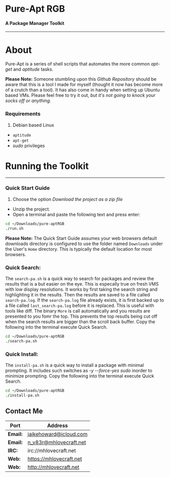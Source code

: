 Pure-Apt RGB
============
#### A Package Manager Toolkit
----
# About
Pure-Apt is a series of shell scripts that automates the more common *apt-get* and *aptitude* tasks.

**Please Note:** Someone stumbling upon this *Github Repository* should be aware that this is a tool I made for myself (thought it now has become more of a crutch than a tool).  It has also come in handy when setting up Ubuntu based VMs.  Please feel free to try it out, *but it's not going to knock your socks off or anything.*

### Requirements
1. Debian based Linux
+ `aptitude`
+ `apt-get`
+ *sudo* privileges

# Running the Toolkit
----
### Quick Start Guide
1. Choose the option *Download the project as a zip file*
+ Unzip the project.
+ Open a terminal and paste the following text and press enter:
```bash
cd ~/Downloads/pure-aptRGB
./run.sh
```
**Please Note:** The Quick Start Guide assumes your web browsers default downloads directory is configured to use the folder named `Downloads` under the User's `Home` directory.  This is typically the default location for most browsers.

### Quick Search:
The `search-pa.sh` is a quick way to search for packages and review the results that is a but easier on the eye. This is especally true on fresh VMS with low display resolutions. It works by first taking the search string and highlighting it in the results.  Then the results are saved to a file called `search-pa.log`.  If the `search-pa.log` file already exists, it is first backed up to a file called `last_search-pa.log` before it is replaced.  This is useful with tools like diff.  The binary `More` is call automatically and you results are presented to you fomr the top.  This prevents the top resutls being cut off when the search results are bigger than the scroll back buffer.  Copy the following into the terminal execute Quick Search.

```bash
cd ~/Downloads/pure-aptRGB
./search-pa.sh
```

### Quick Install:
The `install-pa.sh` is a quick way to install a package with minimal prompting.  It includes such switches as *-y* *--force-yes* *sudo* inorder to minimize prompting.  Copy the following into the terminal execute Quick Search.

```bash
cd ~/Downloads/pure-aptRGB
./install-pa.sh
```

## Contact Me
Port | Address
--------|--------
**Email:** | jaikehoward@icloud.com
**Email:** | n_v83r@mhlovecraft.net
**IRC:** | irc://mhlovecraft.net
**Web:** | https://mhlovecraft.net
**Web:** | http://mhlovecraft.net
